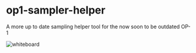 # op1-sampler-helper
A more up to date sampling helper tool for the now soon to be outdated OP-1

![whiteboard](https://s3.eu-west-3.amazonaws.com/juke-github/op1.png)

